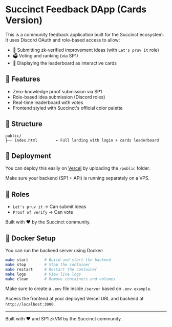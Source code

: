 # Succinct Feedback DApp (Cards Version)

This is a community feedback application built for the Succinct ecosystem. It uses Discord OAuth and role-based access to allow:
- 📝 Submitting zk-verified improvement ideas (with `Let's pruv it` role)
- 🗳 Voting and ranking (via SP1)
- 🎨 Displaying the leaderboard as interactive cards

## 🧩 Features
- Zero-knowledge proof submission via SP1
- Role-based idea submission (Discord roles)
- Real-time leaderboard with votes
- Frontend styled with Succinct's official color palette

## 📂 Structure
```
public/
├── index.html        ← Full landing with login + cards leaderboard
```

## 🚀 Deployment
You can deploy this easily on [Vercel](https://vercel.com/) by uploading the `/public` folder.

Make sure your backend (SP1 + API) is running separately on a VPS.

## 🔐 Roles
- `Let's pruv it` → Can submit ideas
- `Proof of verify` → Can vote

Built with ❤️ by the Succinct community.


## 🐳 Docker Setup

You can run the backend server using Docker:

```bash
make start       # Build and start the backend
make stop        # Stop the container
make restart     # Restart the container
make logs        # View live logs
make clean       # Remove containers and volumes
```

Make sure to create a `.env` file inside `/server` based on `.env.example`.

Access the frontend at your deployed Vercel URL and backend at `http://localhost:3000`.

---
Built with ❤️ and SP1 zkVM by the Succinct community.
